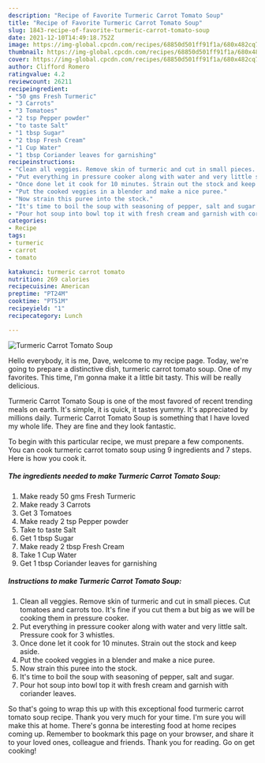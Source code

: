 ```yaml
---
description: "Recipe of Favorite Turmeric Carrot Tomato Soup"
title: "Recipe of Favorite Turmeric Carrot Tomato Soup"
slug: 1843-recipe-of-favorite-turmeric-carrot-tomato-soup
date: 2021-12-10T14:49:18.752Z
image: https://img-global.cpcdn.com/recipes/68850d501ff91f1a/680x482cq70/turmeric-carrot-tomato-soup-recipe-main-photo.jpg
thumbnail: https://img-global.cpcdn.com/recipes/68850d501ff91f1a/680x482cq70/turmeric-carrot-tomato-soup-recipe-main-photo.jpg
cover: https://img-global.cpcdn.com/recipes/68850d501ff91f1a/680x482cq70/turmeric-carrot-tomato-soup-recipe-main-photo.jpg
author: Clifford Romero
ratingvalue: 4.2
reviewcount: 26211
recipeingredient:
- "50 gms Fresh Turmeric"
- "3 Carrots"
- "3 Tomatoes"
- "2 tsp Pepper powder"
- "to taste Salt"
- "1 tbsp Sugar"
- "2 tbsp Fresh Cream"
- "1 Cup Water"
- "1 tbsp Coriander leaves for garnishing"
recipeinstructions:
- "Clean all veggies. Remove skin of turmeric and cut in small pieces. Cut tomatoes and carrots too. It's fine if you cut them a but big as we will be cooking them in pressure cooker."
- "Put everything in pressure cooker along with water and very little salt. Pressure cook for 3 whistles."
- "Once done let it cook for 10 minutes. Strain out the stock and keep aside."
- "Put the cooked veggies in a blender and make a nice puree."
- "Now strain this puree into the stock."
- "It's time to boil the soup with seasoning of pepper, salt and sugar."
- "Pour hot soup into bowl top it with fresh cream and garnish with coriander leaves."
categories:
- Recipe
tags:
- turmeric
- carrot
- tomato

katakunci: turmeric carrot tomato 
nutrition: 269 calories
recipecuisine: American
preptime: "PT24M"
cooktime: "PT51M"
recipeyield: "1"
recipecategory: Lunch

---
```



![Turmeric Carrot Tomato Soup](https://img-global.cpcdn.com/recipes/68850d501ff91f1a/680x482cq70/turmeric-carrot-tomato-soup-recipe-main-photo.jpg)

Hello everybody, it is me, Dave, welcome to my recipe page. Today, we're going to prepare a distinctive dish, turmeric carrot tomato soup. One of my favorites. This time, I'm gonna make it a little bit tasty. This will be really delicious.



Turmeric Carrot Tomato Soup is one of the most favored of recent trending meals on earth. It's simple, it is quick, it tastes yummy. It's appreciated by millions daily. Turmeric Carrot Tomato Soup is something that I have loved my whole life. They are fine and they look fantastic.


To begin with this particular recipe, we must prepare a few components. You can cook turmeric carrot tomato soup using 9 ingredients and 7 steps. Here is how you cook it.

<!--inarticleads1-->

##### The ingredients needed to make Turmeric Carrot Tomato Soup:

1. Make ready 50 gms Fresh Turmeric
1. Make ready 3 Carrots
1. Get 3 Tomatoes
1. Make ready 2 tsp Pepper powder
1. Take to taste Salt
1. Get 1 tbsp Sugar
1. Make ready 2 tbsp Fresh Cream
1. Take 1 Cup Water
1. Get 1 tbsp Coriander leaves for garnishing




<!--inarticleads2-->

##### Instructions to make Turmeric Carrot Tomato Soup:

1. Clean all veggies. Remove skin of turmeric and cut in small pieces. Cut tomatoes and carrots too. It's fine if you cut them a but big as we will be cooking them in pressure cooker.
1. Put everything in pressure cooker along with water and very little salt. Pressure cook for 3 whistles.
1. Once done let it cook for 10 minutes. Strain out the stock and keep aside.
1. Put the cooked veggies in a blender and make a nice puree.
1. Now strain this puree into the stock.
1. It's time to boil the soup with seasoning of pepper, salt and sugar.
1. Pour hot soup into bowl top it with fresh cream and garnish with coriander leaves.




So that's going to wrap this up with this exceptional food turmeric carrot tomato soup recipe. Thank you very much for your time. I'm sure you will make this at home. There's gonna be interesting food at home recipes coming up. Remember to bookmark this page on your browser, and share it to your loved ones, colleague and friends. Thank you for reading. Go on get cooking!
